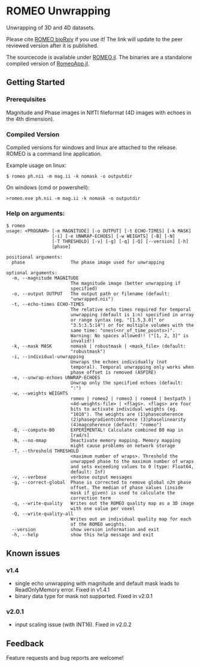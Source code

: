 # ROMEO Unwrapping
Unwrapping of 3D and 4D datasets.

Please cite [ROMEO bioRxiv](https://www.biorxiv.org/content/10.1101/2020.07.24.214551v1.abstract) if you use it! The link will update to the peer reviewed version after it is published.

The sourcecode is available under [ROMEO.jl](https://github.com/korbinian90/ROMEO.jl).
The binaries are a standalone compiled version of [RomeoApp.jl](https://github.com/korbinian90/RomeoApp.jl).

## Getting Started
### Prerequisites
Magnitude and Phase images in NIfTI fileformat (4D images with echoes in the 4th dimension).

### Compiled Version
Compiled versions for windows and linux are attached to the release.
ROMEO is a command line application.

Example usage on linux:

`$ romeo ph.nii -m mag.ii -k nomask -o outputdir`

On windows (cmd or powershell):

`>romeo.exe ph.nii -m mag.ii -k nomask -o outputdir`

### Help on arguments:
```
$ romeo
usage: <PROGRAM> [-m MAGNITUDE] [-o OUTPUT] [-t ECHO-TIMES] [-k MASK]
                 [-i] [-e UNWRAP-ECHOES] [-w WEIGHTS] [-B] [-N]
                 [-T THRESHOLD] [-v] [-g] [-q] [-Q] [--version] [-h]
                 [phase]

positional arguments:
  phase                 The phase image used for unwrapping

optional arguments:
  -m, --magnitude MAGNITUDE
                        The magnitude image (better unwrapping if
                        specified)
  -o, --output OUTPUT   The output path or filename (default:
                        "unwrapped.nii")
  -t, --echo-times ECHO-TIMES
                        The relative echo times required for temporal
                        unwrapping (default is 1:n) specified in array
                        or range syntax (eg. "[1.5,3.0]" or
                        "3.5:3.5:14") or for multiple volumes with the
                        same time: "ones(<nr_of_time_points>)".
                        Warning: No spaces allowed!! ("[1, 2, 3]" is
                        invalid!)
  -k, --mask MASK       nomask | robustmask | <mask_file> (default:
                        "robustmask")
  -i, --individual-unwrapping
                        Unwraps the echoes individually (not
                        temporal). Temporal unwrapping only works when
                        phase offset is removed (ASPIRE)
  -e, --unwrap-echoes UNWRAP-ECHOES
                        Unwrap only the specified echoes (default:
                        ":")
  -w, --weights WEIGHTS
                        romeo | romeo2 | romeo3 | romeo4 | bestpath |
                        <4d-weights-file> | <flags>. <flags> are four
                        bits to activate individual weights (eg.
                        "1010"). The weights are (1)phasecoherence
                        (2)phasegradientcoherence (3)phaselinearity
                        (4)magcoherence (default: "romeo")
  -B, --compute-B0      EXPERIMENTAL! Calculate combined B0 map in
                        [rad/s]
  -N, --no-mmap         Deactivate memory mapping. Memory mapping
                        might cause problems on network storage
  -T, --threshold THRESHOLD
                        <maximum number of wraps>. Threshold the
                        unwrapped phase to the maximum number of wraps
                        and sets exceeding values to 0 (type: Float64,
                        default: Inf)
  -v, --verbose         verbose output messages
  -g, --correct-global  Phase is corrected to remove global n2π phase
                        offset. The median of phase values (inside
                        mask if given) is used to calculate the
                        correction term
  -q, --write-quality   Writes out the ROMEO quality map as a 3D image
                        with one value per voxel
  -Q, --write-quality-all
                        Writes out an individual quality map for each
                        of the ROMEO weights.
  --version             show version information and exit
  -h, --help            show this help message and exit

```

## Known issues
### v1.4
- single echo unwrapping with magnitude and default mask leads to ReadOnlyMemory error. Fixed in v1.4.1
- binary data type for mask not supported. Fixed in v2.0.1
### v2.0.1
- input scaling issue (with INT16). Fixed in v2.0.2

## Feedback
Feature requests and bug reports are welcome!
